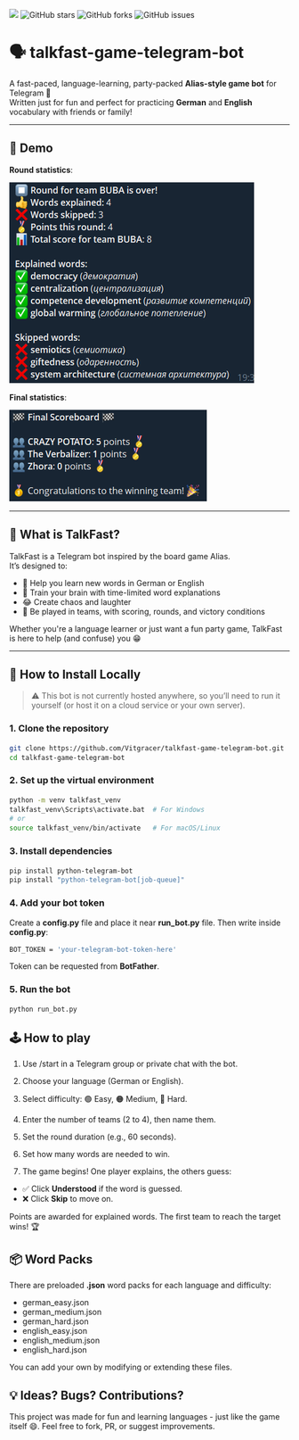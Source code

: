 ![](https://api.visitorbadge.io/api/VisitorHit?user=Vitgracer&repo=talkfast-game-telegram-bot&countColor=%237B1E7A)
![GitHub stars](https://img.shields.io/github/stars/Vitgracer/talkfast-game-telegram-bot?style=social)
![GitHub forks](https://img.shields.io/github/forks/Vitgracer/talkfast-game-telegram-bot?style=social)
![GitHub issues](https://img.shields.io/github/issues/Vitgracer/talkfast-game-telegram-bot)

# 🗣️ talkfast-game-telegram-bot

A fast-paced, language-learning, party-packed **Alias-style game bot** for Telegram 🎉  
Written just for fun and perfect for practicing **German** and **English** vocabulary with friends or family!

---
## 🤖 Demo
**Round statistics**: 

![Round statistics](resources/example_1.png)

**Final statistics**:

![Final statistics](resources/ex_2.png)

---

## 🤖 What is TalkFast?

TalkFast is a Telegram bot inspired by the board game Alias.  
It’s designed to:

- 🎯 Help you learn new words in German or English  
- 🧠 Train your brain with time-limited word explanations  
- 😂 Create chaos and laughter
- 👫 Be played in teams, with scoring, rounds, and victory conditions

Whether you're a language learner or just want a fun party game, TalkFast is here to help (and confuse) you 😁

---

## 🚀 How to Install Locally

> ⚠️ This bot is not currently hosted anywhere, so you’ll need to run it yourself (or host it on a cloud service or your own server).

### 1. Clone the repository

```bash
git clone https://github.com/Vitgracer/talkfast-game-telegram-bot.git
cd talkfast-game-telegram-bot
```

### 2. Set up the virtual environment

```bash
python -m venv talkfast_venv
talkfast_venv\Scripts\activate.bat  # For Windows
# or
source talkfast_venv/bin/activate   # For macOS/Linux
```

### 3. Install dependencies
```bash
pip install python-telegram-bot
pip install "python-telegram-bot[job-queue]"
```


### 4. Add your bot token
Create a **config.py** file and place it near **run_bot.py** file. Then write inside **config.py**:
```bash
BOT_TOKEN = 'your-telegram-bot-token-here'
```
Token can be requested from **BotFather**.

### 5. Run the bot 

```bash
python run_bot.py
```

## 🕹️ How to play
1. Use /start in a Telegram group or private chat with the bot.

2. Choose your language (German or English).

3. Select difficulty: 🟢 Easy, 🟠 Medium, 🔴 Hard.

4. Enter the number of teams (2 to 4), then name them.

5. Set the round duration (e.g., 60 seconds).

6. Set how many words are needed to win.

7. The game begins! One player explains, the others guess:

- ✅ Click **Understood** if the word is guessed.
- ❌ Click **Skip** to move on.

Points are awarded for explained words. The first team to reach the target wins! 🏆

## 📦 Word Packs
There are preloaded **.json** word packs for each language and difficulty:

- german_easy.json
- german_medium.json
- german_hard.json
- english_easy.json
- english_medium.json
- english_hard.json

You can add your own by modifying or extending these files.

## 💡 Ideas? Bugs? Contributions?
This project was made for fun and learning languages - just like the game itself 😄.
Feel free to fork, PR, or suggest improvements.